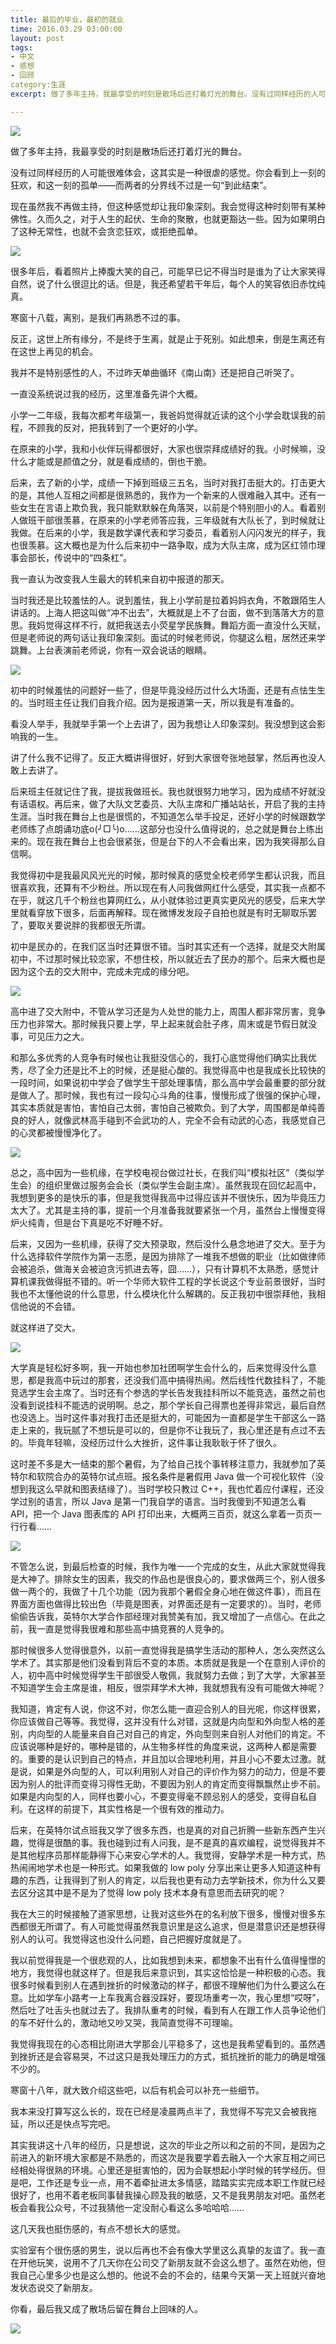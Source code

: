 ```yaml
---
title: 最后的毕业，最初的就业
time: 2016.03.29 03:00:00
layout: post
tags:
- 中文
- 感想
- 回顾
category:生涯
excerpt: 做了多年主持，我最享受的时刻是散场后还打着灯光的舞台。没有过同样经历的人可能很难体会，这其实是一种很虐的感觉。你会看到上一刻的狂欢，和这一刻的孤单——而两者的分界线不过是一句“到此结束”。现在虽然我不再做主持，但这种感觉却让我印象深刻。我会觉得这种时刻带有某种佛性。久而久之，对于人生的起伏、生命的聚散，也就更豁达一些。因为如果明白了这种无常性，也就不会贪恋狂欢，或拒绝孤单。

---
```


<img class="single-img" src="{{ site.loadingImg }}" data-src="{{ site.url }}/img/post/2016-03-29-my-last-graduation-01.jpg" />



做了多年主持，我最享受的时刻是散场后还打着灯光的舞台。

没有过同样经历的人可能很难体会，这其实是一种很虐的感觉。你会看到上一刻的狂欢，和这一刻的孤单——而两者的分界线不过是一句“到此结束”。

现在虽然我不再做主持，但这种感觉却让我印象深刻。我会觉得这种时刻带有某种佛性。久而久之，对于人生的起伏、生命的聚散，也就更豁达一些。因为如果明白了这种无常性，也就不会贪恋狂欢，或拒绝孤单。




<img class="post-img" src="{{ site.loadingImg }}" data-src="{{ site.url }}/img/post/2016-03-29-my-last-graduation-02.jpg" />




很多年后，看着照片上捧腹大笑的自己，可能早已记不得当时是谁为了让大家笑得自然，说了什么很逗比的话。但是，我还希望若干年后，每个人的笑容依旧赤忱纯真。



寒窗十八载，离别，是我们再熟悉不过的事。

反正，这世上所有缘分，不是终于生离，就是止于死别。如此想来，倒是生离还有在这世上再见的机会。



我并不是特别感性的人，不过昨天单曲循环《南山南》还是把自己听哭了。






一直没系统说过我的经历，这里准备先讲个大概。



小学一二年级，我每次都考年级第一，我爸妈觉得就近读的这个小学会耽误我的前程，不顾我的反对，把我转到了一个更好的小学。

在原来的小学，我和小伙伴玩得都很好，大家也很崇拜成绩好的我。小时候嘛，没什么才能或是颜值之分，就是看成绩的，倒也干脆。

后来，去了新的小学，成绩一下掉到班级三五名，当时对我打击挺大的。打击更大的是，其他人互相之间都是很熟悉的，我作为一个新来的人很难融入其中。还有一些女生在言语上欺负我，我只能默默躲在角落哭，以前是个特别胆小的人。看着别人做班干部很羡慕，在原来的小学老师答应我，三年级就有大队长了，到时候就让我做。在后来的小学，我是数学课代表和学习委员，看着别人闪闪发光的样子，我也很羡慕。这大概也是为什么后来初中一路争取，成为大队主席，成为区红领巾理事会部长，传说中的“四条杠”。



我一直认为改变我人生最大的转机来自初中报道的那天。

当时我还是比较羞怯的人。说到羞怯，我上小学前是拉着妈妈衣角，不敢跟陌生人讲话的。上海人把这叫做“冲不出去”，大概就是上不了台面，做不到落落大方的意思。我妈觉得这样不行，就把我送去小荧星学民族舞。舞蹈方面一直没什么天赋，但是老师说的两句话让我印象深刻。面试的时候老师说，你腿这么粗，居然还来学跳舞。上台表演前老师说，你有一双会说话的眼睛。




<img class="post-img" src="{{ site.loadingImg }}" data-src="{{ site.url }}/img/post/2016-03-29-my-last-graduation-03.jpg" />




初中的时候羞怯的问题好一些了，但是毕竟没经历过什么大场面，还是有点怯生生的。当时班主任让我们自我介绍。因为是报道第一天，所以我是有准备的。

看没人举手，我就举手第一个上去讲了，因为我想让人印象深刻。我没想到这会影响我的一生。

讲了什么我不记得了。反正大概讲得很好，好到大家很夸张地鼓掌，然后再也没人敢上去讲了。

后来班主任就记住了我，提拔我做班长。我也就很努力地学习，因为成绩不好就没有话语权。再后来，做了大队文艺委员、大队主席和广播站站长，开启了我的主持生涯。当时我在舞台上也是很慌的，不知道怎么举手投足，还好小学的时候跟数学老师练了点朗诵功底o(╯□╰)o……这部分也没什么值得说的，总之就是舞台上练出来的。现在我在舞台上也会很紧张，但是台下的人不会看出来，因为我笑得那么自信啊。

我觉得初中是我最风风光光的时候，那时候真的感觉全校老师学生都认识我，而且很喜欢我，还算有不少粉丝。所以现在有人问我做网红什么感受，其实我一点都不在乎，就这几千个粉丝也算网红么，从小就体验过更真实更风光的感受，后来大学里就看穿放下很多，后面再解释。现在微博发发段子自拍也就是有时无聊取乐罢了，要取关要说胖的我都很无所谓。

初中是民办的，在我们区当时还算很不错。当时其实还有一个选择，就是交大附属初中，不过那时候比较恋家，不想住校，所以就近去了民办的那个。后来大概也是因为这个去的交大附中，完成未完成的缘分吧。





<img class="post-img" src="{{ site.loadingImg }}" data-src="{{ site.url }}/img/post/2016-03-29-my-last-graduation-04.jpg" />



高中进了交大附中，不管从学习还是为人处世的能力上，周围人都非常厉害，竞争压力也非常大。那时候我只要上学，早上起来就会肚子疼，周末或是节假日就没事，可见压力之大。

和那么多优秀的人竞争有时候也让我挺没信心的，我打心底觉得他们确实比我优秀，尽了全力还是比不上的时候，还是挺心酸的。我觉得高中也是我成长比较快的一段时间，如果说初中学会了做学生干部处理事情，那么高中学会最重要的部分就是做人了。那时候，我也有过一段勾心斗角的往事，慢慢形成了很强的保护心理，其实本质就是害怕，害怕自己太弱，害怕自己被欺负。到了大学，周围都是单纯善良的好人，就像武林高手碰到不会武功的人，完全不会有动武的心态，我感觉自己的心灵都被慢慢净化了。




<img class="post-img" src="{{ site.loadingImg }}" data-src="{{ site.url }}/img/post/2016-03-29-my-last-graduation-05.jpg" />




总之，高中因为一些机缘，在学校电视台做过社长，在我们叫“模拟社区”（类似学生会）的组织里做过服务会会长（类似学生会副主席）。虽然我现在回忆起高中，我想到更多的是快乐的事，但是我觉得我高中过得应该并不很快乐，因为毕竟压力太大了。尤其是主持的事，提前一个月准备我就要紧张一个月，虽然台上慢慢变得炉火纯青，但是台下真是吃不好睡不好。



后来，又因为一些机缘，获得了交大预录取，然后没什么悬念地进了交大。至于为什么选择软件学院作为第一志愿，是因为排除了一堆我不想做的职业（比如做律师会被追杀，做海关会被迫贪污抓进去等，囧……），只有计算机不太熟悉，感觉计算机课我做得挺不错的。听一个华师大软件工程的学长说这个专业前景很好，当时我也不太懂他说的什么意思，什么模块化什么解耦的。反正我初中很崇拜他，我相信他说的不会错。

就这样进了交大。




<img class="post-img" src="{{ site.loadingImg }}" data-src="{{ site.url }}/img/post/2016-03-29-my-last-graduation-06.jpg" />




大学真是轻松好多啊，我一开始也参加社团啊学生会什么的，后来觉得没什么意思，都是我高中玩过的那套，还没我们高中搞得热闹。然后线性代数挂科了，不能竞选学生会主席了。当时还有个参选的学长告发我挂科所以不能竞选，虽然之前也没看到说挂科不能选的说明啊。总之，那个学长自己得票也差得非常远，最后自然也没选上。当时这件事对我打击还是挺大的，可能因为一直都是学生干部这么一路走上来的，我玩腻了不想玩是可以的，但是你不让我玩了，我心里还是有点过不去的。毕竟年轻嘛，没经历过什么大挫折，这件事让我耿耿于怀了很久。

这时差不多是大一结束的那个暑假，为了给自己找个事转移注意力，我就参加了英特尔和软院合办的英特尔试点班。报名条件是暑假用 Java 做一个可视化软件（没想到我这么早就和图表结缘了）。当时学校只教过 C++，我也忙着应付课程，还没学过别的语言，所以 Java 是第一门我自学的语言。当时我傻到不知道怎么看 API，把一个 Java 图表库的 API 打印出来，大概两三百页，就这么拿着一页页一行行看……





<img class="post-img" src="{{ site.loadingImg }}" data-src="{{ site.url }}/img/post/2016-03-29-my-last-graduation-07.jpg" />



不管怎么说，到最后检查的时候，我作为唯一一个完成的女生，从此大家就觉得我是大神了。排除女生的因素，我交的作品也是很良心的，要求做两三个，别人很多做一两个的，我做了十几个功能（因为我那个暑假全身心地在做这件事），而且在界面方面也做得比较出色（毕竟是图表，对界面还是有一定要求的）。当时，老师偷偷告诉我，英特尔大学合作部经理对我赞美有加，我又增加了一点信心。在此之前，我一直是觉得我很难和那些高中搞竞赛的人竞争的。

那时候很多人觉得很意外，以前一直觉得我是搞学生活动的那种人，怎么突然这么学术了。其实那是他们没看到背后不变的本质。本质就是我是一个在意别人评价的人，初中高中时候觉得学生干部很受人敬佩，我就努力去做；到了大学，大家甚至不知道学生会主席是谁，相反，很崇拜学术大神，我就想我有没有可能做大神呢？

我知道，肯定有人说，你这不对，你怎么能一直迎合别人的目光呢，你这样很累，你应该做自己等等。我觉得，这并没有什么对错，这就是内向型和外向型人格的差别，内向型的人能量来自自己对自己的肯定，外向型则来自别人对他们的肯定。不应该说哪种是好的，哪种是错的，从生物多样性的角度来说，这两种人都是需要的。重要的是认识到自己的特点，并且加以合理地利用，并且小心不要太过激。就是说，如果是外向型的人，可以利用别人对自己的评价作为努力的动力，但是不要因为别人的批评而变得习得性无助，不要因为别人的肯定而变得飘飘然止步不前。如果是内向型的人，同样也要小心，不要变得毫不顾忌别人的感受，变得自私自利。在这样的前提下，其实性格是一个很有效的推动力。

后来，在英特尔试点班我又学了很多东西，也是真的对自己折腾一些新东西产生兴趣，觉得是很酷的事。我也碰到过有人问我，是不是真的喜欢编程，说觉得我并不是其他程序员那样能静得下心来安心学术的人。我觉得，安静学术是一种方式，热热闹闹地学术也是一种形式。如果我做的 low poly 分享出来让更多人知道这种有趣的东西，让我得到了别人的肯定，以后我也更有动力去学新技术，你为什么又要去区分这其中是不是为了觉得 low poly 技术本身有意思而去研究的呢？



我在大三的时候接触了道家思想，让我对这些外在的名利放下很多，慢慢对很多东西都很无所谓了。有人可能觉得虽然我意识里是这么追求，但是潜意识还是想获得别人的认可。我觉得这也没什么问题，自己把握好度就是了。

我以前觉得我是一个很悲观的人，比如我想到未来，都想象不出有什么值得憧憬的地方，我觉得也就这样了。但是我后来意识到，其实这恰恰是一种积极的心态。我很多时候看到别人在遇到挫折的时候激动的样子，都很不理解他们为什么要这么在意。比如学车小路考一上车我离合器没踩好，要现场重考一次，我心里想“哎呀”，然后吐了吐舌头也就过去了。我排队重考的时候，看到有人在跟工作人员争论他们的车不好什么的，激动地又吵又哭，我简直觉得不可理喻。

我觉得我现在的心态相比刚进大学那会儿平稳多了，这也是我希望看到的。虽然遇到挫折还是会容易哭，不过这只是我处理压力的方式，抵抗挫折的能力的确是增强不少的。



寒窗十八年，就大致介绍这些吧，以后有机会可以补充一些细节。

我本来没打算写这么长的，现在已经是凌晨两点半了，我觉得不写完又会被我拖延，所以还是快点写完吧。



其实我讲这十八年的经历，只是想说，这次的毕业之所以和之前的不同，是因为之前进入的新环境大家都是不熟悉的，而这次是我要学着去融入一个大家互相之间已经相处得很熟的环境。心里还是挺害怕的，因为会联想起小学时候的转学经历。但是吧，工作还是专业一点，用不着牵扯进太多情感，踏踏实实完成本职工作就已经很好了，也用不着老板同事替我操心顾及我的敏感，又不是我男朋友对吧。虽然老板会看我公众号，不过我猜他一定没耐心看这么多哈哈哈……



这几天我也挺伤感的，有点不想长大的感觉。

实验室有个很伤感的男生，说以后再也不会有像大学里这么真挚的友谊了。我一直在开他玩笑，说用不了几天你在公司交了新朋友就不会这么想了。虽然在劝他，但我自己心里多少也是这么想的。他说不会的不会的，结果今天第一天上班就兴奋地发状态说交了新朋友。




你看，最后我又成了散场后留在舞台上回味的人。

<img class="single-img" src="{{ site.loadingImg }}" data-src="{{ site.url }}/img/post/2016-03-29-my-last-graduation-08.jpg" />


